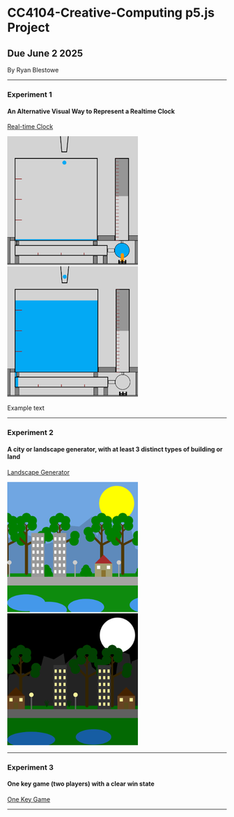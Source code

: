 # CC4104-Creative-Computing p5.js Project
## Due June 2 2025
By Ryan Blestowe

-----------------------------------------------------------------------------------------------------------------------------------------------------------------------

### Experiment 1
#### An Alternative Visual Way to Represent a Realtime Clock
[Real-time Clock](https://editor.p5js.org/RyanB2024/sketches/xJCJdTdr4)

<img src="Project 1 - Photo 1.png" alt="Alt text" width="300"/>
<img src="Project 1 - Photo 2.png" alt="Alt text" width="300"/>

Example text

-----------------------------------------------------------------------------------------------------------------------------------------------------------------------
### Experiment 2
#### A city or landscape generator, with at least 3 distinct types of building or land
[Landscape Generator](https://editor.p5js.org/RyanB2024/sketches/L9X75r_a8)

<img src="Project 2 - Day.png" alt="Alt text" width="300"/>
<img src="Project 2 - Night.png" alt="Alt text" width="300"/>

-----------------------------------------------------------------------------------------------------------------------------------------------------------------------
### Experiment 3
#### One key game (two players) with a clear win state
[One Key Game](https://editor.p5js.org/RyanB2024/sketches/o4NePGGnLG)

-----------------------------------------------------------------------------------------------------------------------------------------------------------------------

